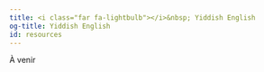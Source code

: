 ```yaml
---
title: <i class="far fa-lightbulb"></i>&nbsp; Yiddish English
og-title: Yiddish English
id: resources
---
```

À venir
